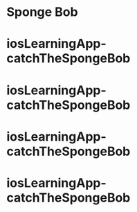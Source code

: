 # Sponge Bob
# iosLearningApp-catchTheSpongeBob
# iosLearningApp-catchTheSpongeBob
# iosLearningApp-catchTheSpongeBob
# iosLearningApp-catchTheSpongeBob
